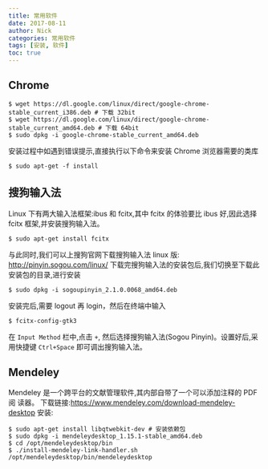 ```yaml
---
title: 常用软件
date: 2017-08-11
author: Nick
categories: 常用软件
tags: [安装, 软件]
toc: true
---
```


<!--more-->

##  Chrome

    $ wget https://dl.google.com/linux/direct/google-chrome-stable_current_i386.deb # 下载 32bit
    $ wget https://dl.google.com/linux/direct/google-chrome-stable_current_amd64.deb # 下载 64bit
    $ sudo dpkg -i google-chrome-stable_current_amd64.deb

安装过程中如遇到错误提示,直接执行以下命令来安装 Chrome 浏览器需要的类库

    $ sudo apt-get -f install


## 搜狗输入法

Linux 下有两大输入法框架:ibus 和 fcitx,其中 fcitx 的体验要比 ibus 好,因此选择
fcitx 框架,并安装搜狗输入法。

    $ sudo apt-get install fcitx

与此同时,我们可以上搜狗官网下载搜狗输入法 linux 版:
<http://pinyin.sogou.com/linux/>
下载完搜狗输入法的安装包后,我们切换至下载此安装包的目录,进行安装

    $ sudo dpkg -i sogoupinyin_2.1.0.0068_amd64.deb

安装完后,需要 logout 再 login，然后在终端中输入

    $ fcitx-config-gtk3

在 `Input Method` 栏中,点击 `+`, 然后选择搜狗输入法(Sogou Pinyin)。设置好后,采
用快捷键 `Ctrl+Space` 即可调出搜狗输入法。

## Mendeley
Mendeley 是一个跨平台的文献管理软件,其内部自带了一个可以添加注释的 PDF 阅
读器。
下载链接:<https://www.mendeley.com/download-mendeley-desktop>
安装:

    $ sudo apt-get install libqtwebkit-dev # 安装依赖包
    $ sudo dpkg -i mendeleydesktop_1.15.1-stable_amd64.deb
    $ cd /opt/mendeleydesktop/bin
    $ ./install-mendeley-link-handler.sh /opt/mendeleydesktop/bin/mendeleydesktop

